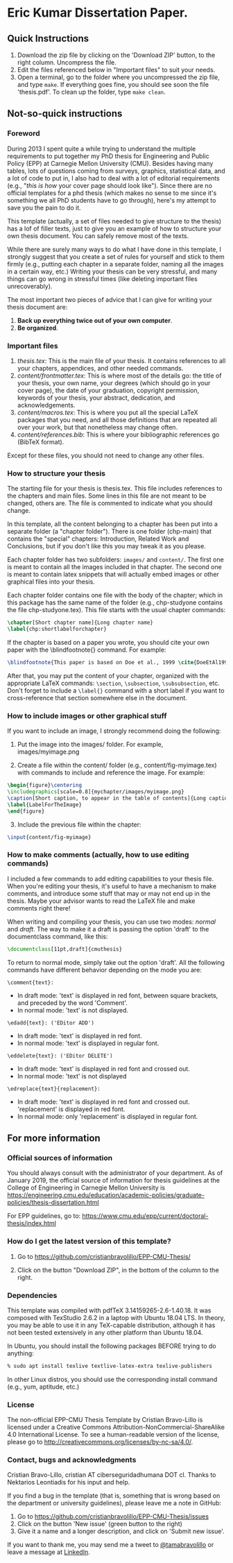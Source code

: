 # Eric Kumar Dissertation Paper.

## Quick Instructions

1. Download the zip file by clicking on the 'Download ZIP' button, to the right column. Uncompress the file.
1. Edit the files referenced below in "Important files" to suit your needs.
1. Open a terminal, go to the folder where you uncompressed the zip file, and type `make`. If everything goes fine, you should see soon the file 'thesis.pdf'. To clean up the folder, type `make clean`.

## Not-so-quick instructions

### Foreword

During 2013 I spent quite a while trying to understand the multiple requirements to put together my PhD thesis for Engineering and Public Policy (EPP) at Carnegie Mellon University (CMU).  Besides having many tables, lots of questions coming from surveys, graphics, statistical data, and a lot of code to put in, I also had to deal with a lot of editorial requirements (e.g., "*this is how* your cover page should look like").  Since there are no official templates for a phd thesis (which makes no sense to me since it's something we all PhD students have to go through), here's my attempt to save you the pain to do it.

This template (actually, a set of files needed to give structure to the thesis) has a lof of filler texts, just to give you an example of how to structure your own thesis document. You can safely remove most of the texts.

While there are surely many ways to do what I have done in this template, I strongly suggest that you create a set of rules for yourself and stick to them firmly (e.g., putting each chapter in a separate folder, naming all the images in a certain way, etc.) Writing your thesis can be very stressful, and many things can go wrong in stressful times (like deleting important files unrecoverably).

The most important two pieces of advice that I can give for writing your thesis document are:

1. **Back up everything twice out of your own computer**.
1. **Be organized**.

### Important files

1. *thesis.tex*: This is the main file of your thesis. It contains references to all your chapters, appendices, and other needed commands.
1. *content/frontmatter.tex*: This is where most of the details go: the title of your thesis, your own name, your degrees (which should go in your cover page), the date of your graduation, copyright permission, keywords of your thesis, your abstract, dedication, and acknowledgements.
1. *content/macros.tex*: This is where you put all the special LaTeX packages that you need, and all those definitions that are repeated all over your work, but that nonetheless may change often.
1. *content/references.bib*: This is where your bibliographic references go (BibTeX format).

Except for these files, you should not need to change any other files.

### How to structure your thesis

The starting file for your thesis is thesis.tex. This file includes references to the chapters and main files. Some lines in this file are not meant to be changed, others are.  The file is commented to indicate what you should change.

In this template, all the content belonging to a chapter has been put into a separate folder (a "chapter folder"). There is one folder (chp-main) that contains the "special" chapters: Introduction, Related Work and Conclusions, but if you don't like this you may tweak it as you please.

Each chapter folder has two subfolders: `images/` and `content/`. The first one is meant to contain all the images included in that chapter.  The second one is meant to contain latex snippets that will actually embed images or other graphical files into your thesis.

Each chapter folder contains one file with the body of the chapter; which in this package has the same name of the folder (e.g., chp-studyone contains the file chp-studyone.tex). This file starts with the usual chapter commands:

```tex
\chapter[Short chapter name]{Long chapter name}
\label{chp:shortlabelforchapter}
```

If the chapter is based on a paper you wrote, you should cite your own paper with the \blindfootnote{} command. For example:

```tex
\blindfootnote{This paper is based on Doe et al., 1999 \cite{DoeEtAl1999}.}
```

After that, you may put the content of your chapter, organized with the appropriate LaTeX commands: `\section`, `\subsection`, `\subsubsection`, etc. Don't forget to include a `\label{}` command with a short label if you want to cross-reference that section somewhere else in the document.

### How to include images or other graphical stuff

If you want to include an image, I strongly recommend doing the following:

1. Put the image into the images/ folder. For example, images/myimage.png

2. Create a file within the content/ folder (e.g., content/fig-myimage.tex) with commands to include and reference the image.  For example:
```tex
\begin{figure}\centering
\includegraphics[scale=0.8]{mychapter/images/myimage.png}
\caption[Short caption, to appear in the table of contents]{Long caption for the image, to appear beneath the image itself}
\label{LabelForTheImage}
\end{figure}
```

3. Include the previous file within the chapter:
```tex
\input{content/fig-myimage}
```

### How to make comments (actually, how to use editing commands)

I included a few commands to add editing capabilities to your thesis file. When you're editing your thesis, it's useful to have a mechanism to make comments, and introduce some stuff that may or may not end up in the thesis. Maybe your advisor wants to read the LaTeX file and make comments right there!

When writing and compiling your thesis, you can use two modes: *normal* and *draft*. The way to make it a draft is passing the option 'draft' to the documentclass command, like this:

```tex
\documentclass[11pt,draft]{cmuthesis}
```

To return to normal mode, simply take out the option 'draft'. All the following commands have different behavior depending on the mode you are:

`\comment{text}:`
- In draft mode: 'text' is displayed in red font, between square brackets, and preceded by the word 'Comment'.
- In normal mode: 'text' is not displayed.

`\edadd{text}: ('EDitor ADD')`
- In draft mode: 'text' is displayed in red font.
- In normal mode: 'text' is displayed in regular font.

`\eddelete{text}: ('EDitor DELETE')`
- In draft mode: 'text' is displayed in red font and crossed out.
- In normal mode: 'text' is not displayed

`\edreplace{text}{replacement}:`
- In draft mode: 'text' is displayed in red font and crossed out. 'replacement' is displayed in red font.
- In normal mode: only 'replacement' is displayed in regular font.


## For more information

### Official sources of information

You should always consult with the administrator of your department. As of January 2019, the official source of information for thesis guidelines at the College of Engineering in Carnegie Mellon University is https://engineering.cmu.edu/education/academic-policies/graduate-policies/thesis-dissertation.html

For EPP guidelines, go to: https://www.cmu.edu/epp/current/doctoral-thesis/index.html


### How do I get the latest version of this template?

1. Go to https://github.com/cristianbravolillo/EPP-CMU-Thesis/

2. Click on the button "Download ZIP", in the bottom of the column to the right.


### Dependencies

This template was compiled with pdfTeX 3.14159265-2.6-1.40.18. It was composed with TexStudio 2.6.2 in a laptop with Ubuntu 18.04 LTS. In theory, you may be able to use it in any TeX-capable distribution, although it has not been tested extensively in any other platform than Ubuntu 18.04.

In Ubuntu, you should install the following packages BEFORE trying to do anything:

```sh
% sudo apt install texlive textlive-latex-extra texlive-publishers
```

In other Linux distros, you should use the corresponding install command (e.g., yum, aptitude, etc.)

### License

The non-official EPP-CMU Thesis Template by Cristian Bravo-Lillo is licensed under a Creative Commons Attribution-NonCommercial-ShareAlike 4.0 International License. To see a human-readable version of the license, please go to http://creativecommons.org/licenses/by-nc-sa/4.0/.

### Contact, bugs and acknowledgments

Cristian Bravo-Lillo, cristian AT ciberseguridadhumana DOT cl. Thanks to Nektarios Leontiadis for his input and help.

If you find a bug in the template (that is, something that is wrong based on the department or university guidelines), please leave me a note in GitHub:

1. Go to https://github.com/cristianbravolillo/EPP-CMU-Thesis/issues
1. Click on the button 'New issue' (green button to the right)
1. Give it a name and a longer description, and click on 'Submit new issue'.

If you want to thank me, you may send me a tweet to [@tamabravolillo](https://twitter.com/tamabravolillo) or leave a message at [LinkedIn](https://www.linkedin.com/in/cristianbravolillo/).
